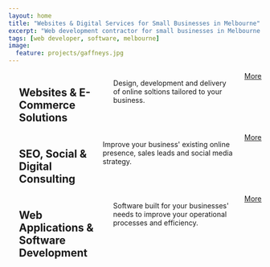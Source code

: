 ```yaml
---
layout: home
title: "Websites & Digital Services for Small Businesses in Melbourne"
excerpt: "Web development contractor for small businesses in Melbourne."
tags: [web developer, software, melbourne]
image:
  feature: projects/gaffneys.jpg
---
```


<div class="row services">
    <div class="medium-4 columns text-center">
        <i class="fa fa-desktop fa-5x"></i>
        <h2>Websites &amp; E-Commerce Solutions</h2>
        <p>Design, development and delivery of online soltions tailored to your business.</p>
        <a href="/services" class="btn">More</a>
    </div> 
    <div class="medium-4 columns text-center">
        <i class="fa fa-line-chart fa-5x"></i>
        <h2>SEO, Social &amp; Digital Consulting</h2>
        <p>Improve your business' existing online presence, sales leads and social media strategy.</p>
        <a href="/services" class="btn">More</a>
    </div> 
    <div class="medium-4 columns text-center">
        <i class="fa fa-code fa-5x"></i>
        <h2>Web Applications &amp; Software Development</h2>
        <p>Software built for your businesses' needs to improve your operational processes and efficiency.</p>
        <a href="/services" class="btn">More</a>
    </div> 
</div>
